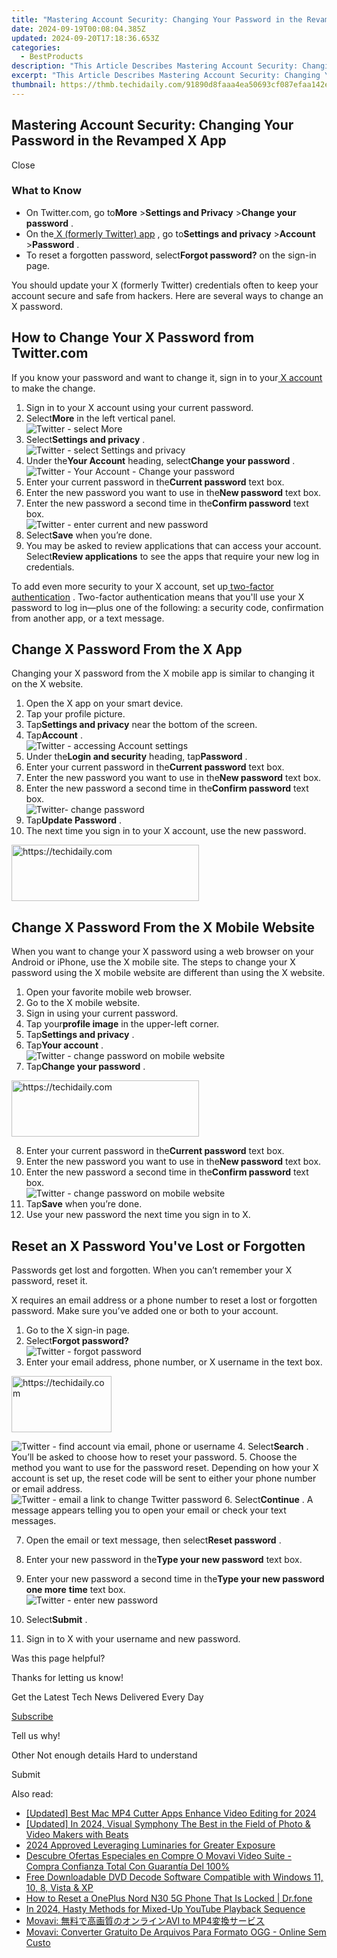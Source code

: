 ```yaml
---
title: "Mastering Account Security: Changing Your Password in the Revamped X App"
date: 2024-09-19T00:08:04.385Z
updated: 2024-09-20T17:18:36.653Z
categories:
  - BestProducts
description: "This Article Describes Mastering Account Security: Changing Your Password in the Revamped X App"
excerpt: "This Article Describes Mastering Account Security: Changing Your Password in the Revamped X App"
thumbnail: https://thmb.techidaily.com/91890d8faaa4ea50693cf087efaa142eb641e1cff9ced9796756021407f6ea21.jpg
---
```


## Mastering Account Security: Changing Your Password in the Revamped X App

Close 

###  What to Know

* On Twitter.com, go to**More** \>**Settings and Privacy** \>**Change your password** .
* On the[ X (formerly Twitter) app](https://www.lifewire.com/best-mobile-twitter-apps-3486098) , go to**Settings and privacy** \>**Account** \>**Password** .
* To reset a forgotten password, select**Forgot password?** on the sign-in page.

 You should update your X (formerly Twitter) credentials often to keep your account secure and safe from hackers. Here are several ways to change an X password.

##  How to Change Your X Password from Twitter.com 

 If you know your password and want to change it, sign in to your[ X account](https://twitter.com/) to make the change.

1. Sign in to your X account using your current password.
2. Select**More** in the left vertical panel.  
![Twitter - select More](https://www.lifewire.com/thmb/1fGnwRSAkplJdGjxbsNeKUiDQEs=/1500x0/filters:no_upscale():max_bytes(150000):strip_icc():format(webp)/ann1newSelectMore-3d9696ba30344033be6bcd68a81d948d.jpg)
3. Select**Settings and privacy** .  
![Twitter - select Settings and privacy](https://www.lifewire.com/thmb/I5KE3PMYtws7OvvQ3c7x0LbyoBE=/1500x0/filters:no_upscale():max_bytes(150000):strip_icc():format(webp)/ann2SelectSettingsandprivacyleftpanel-3fb6f15cc7d54bf09a55ada4a9b95994.jpg)
4. Under the**Your Account** heading, select**Change your password** .  
![Twitter - Your Account - Change your password](https://www.lifewire.com/thmb/q4u6K0gWNxE0G8wP6PHxc18J_Bw=/1500x0/filters:no_upscale():max_bytes(150000):strip_icc():format(webp)/ann3SelectChangeyourpassword-7ae9e062759c45c79a2f046ca3d36093.jpg)
5. Enter your current password in the**Current password** text box.
6. Enter the new password you want to use in the**New password** text box.
7. Enter the new password a second time in the**Confirm password** text box.  
![Twitter - enter current and new password](https://www.lifewire.com/thmb/WIXDT21BZhc1_Rhaq-Mh3gvIFFo=/1500x0/filters:no_upscale():max_bytes(150000):strip_icc():format(webp)/ann4-entercurrentandnewpasswordinformation-0f2c527135c74fc0bd9b7843f88ae102.jpg)
8. Select**Save** when you’re done.
9. You may be asked to review applications that can access your account. Select**Review applications** to see the apps that require your new log in credentials.

 To add even more security to your X account, set up[ two-factor authentication](https://www.lifewire.com/how-to-use-two-factor-authentication-4686242) . Two-factor authentication means that you'll use your X password to log in—plus one of the following: a security code, confirmation from another app, or a text message.

##  Change X Password From the X App 

 Changing your X password from the X mobile app is similar to changing it on the X website.

1. Open the X app on your smart device.
2. Tap your profile picture.
3. Tap**Settings and privacy** near the bottom of the screen.
4. Tap**Account** .  
![Twitter - accessing Account settings](https://www.lifewire.com/thmb/5bTdvzNzI1NCT1Bt5LL_TWuF5Ng=/1500x0/filters:no_upscale():max_bytes(150000):strip_icc():format(webp)/1ann-989dc6d46d83491d8605fca65fdd639f.jpg)
5. Under the**Login and security** heading, tap**Password** .
6. Enter your current password in the**Current password** text box.
7. Enter the new password you want to use in the**New password** text box.
8. Enter the new password a second time in the**Confirm password** text box.  
![Twitter- change password](https://www.lifewire.com/thmb/B2G-c4QAiyUWFnMbYF_qb8UmWk8=/1500x0/filters:no_upscale():max_bytes(150000):strip_icc():format(webp)/2ann-41ee8178389f432dae2b75aeac5b1552.jpg)
9. Tap**Update Password** .
10. The next time you sign in to your X account, use the new password.

<!-- affiliate ads begin -->
<a href="https://aidotcom.pxf.io/c/5597632/2129042/19576" target="_top" id="2129042">
  <img src="//a.impactradius-go.com/display-ad/19576-2129042" border="0" alt="https://techidaily.com" width="300" height="90"/>
</a>
<img height="0" width="0" src="https://aidotcom.pxf.io/i/5597632/2129042/19576" style="position:absolute;visibility:hidden;" border="0" />
<!-- affiliate ads end -->

##  Change X Password From the X Mobile Website 

 When you want to change your X password using a web browser on your Android or iPhone, use the X mobile site. The steps to change your X password using the X mobile website are different than using the X website.

1. Open your favorite mobile web browser.
2. Go to the X mobile website.
3. Sign in using your current password.
4. Tap your**profile image** in the upper-left corner.
5. Tap**Settings and privacy** .
6. Tap**Your account** .  
![Twitter - change password on mobile website](https://www.lifewire.com/thmb/YKCvyAUiEUQ7PpYzOvOxfKm_xfE=/1500x0/filters:no_upscale():max_bytes(150000):strip_icc():format(webp)/ann2-d580b7de214840bca441b8bb343bbeb4.jpg)
7. Tap**Change your password** .

<!-- affiliate ads begin -->
<a href="https://aligracehair.sjv.io/c/5597632/1885943/19272" target="_top" id="1885943">
  <img src="//a.impactradius-go.com/display-ad/19272-1885943" border="0" alt="https://techidaily.com" width="300" height="90"/>
</a>
<img height="0" width="0" src="https://aligracehair.sjv.io/i/5597632/1885943/19272" style="position:absolute;visibility:hidden;" border="0" />
<!-- affiliate ads end -->

8. Enter your current password in the**Current password** text box.
9. Enter the new password you want to use in the**New password** text box.
10. Enter the new password a second time in the**Confirm password** text box.  
![Twitter - change password on mobile website](https://www.lifewire.com/thmb/TRBppuNzoB4jUdFBnglYewInWyU=/1500x0/filters:no_upscale():max_bytes(150000):strip_icc():format(webp)/ann3-265c2f27f71f448f85d89092a5ed2162.jpg)
11. Tap**Save** when you’re done.
12. Use your new password the next time you sign in to X.

##  Reset an X Password You've Lost or Forgotten 

 Passwords get lost and forgotten. When you can’t remember your X password, reset it.

 X requires an email address or a phone number to reset a lost or forgotten password. Make sure you’ve added one or both to your account.

1. Go to the X sign-in page.
2. Select**Forgot password?**  
![Twitter - forgot password](https://www.lifewire.com/thmb/3bE_c9uJ65rKOiacJdoI_8Nb0ho=/1500x0/filters:no_upscale():max_bytes(150000):strip_icc():format(webp)/ann1forgotpassword-cb611a9a41df489f8e1c6db5f254cfc1.jpg)
3. Enter your email address, phone number, or X username in the text box.  

<!-- affiliate ads begin -->
<a href="https://aligracehair.sjv.io/c/5597632/2135366/19272" target="_top" id="2135366">
  <img src="//a.impactradius-go.com/display-ad/19272-2135366" border="0" alt="https://techidaily.com" width="160" height="90"/>
</a>
<img height="0" width="0" src="https://aligracehair.sjv.io/i/5597632/2135366/19272" style="position:absolute;visibility:hidden;" border="0" />
<!-- affiliate ads end -->

![Twitter - find account via email, phone or username](https://www.lifewire.com/thmb/Ww22y0sloevYpkSmkCinWcuUAfA=/1500x0/filters:no_upscale():max_bytes(150000):strip_icc():format(webp)/ann2enteremailaddresetc-3ddd1e5b5ddf43f2962b2453efdb8b28.jpg)
4. Select**Search** . You’ll be asked to choose how to reset your password.
5. Choose the method you want to use for the password reset. Depending on how your X account is set up, the reset code will be sent to either your phone number or email address.  
![Twitter - email a link to change Twitter password](https://www.lifewire.com/thmb/qBS9op4b7iqzmWNLh9acio0SMfo=/1500x0/filters:no_upscale():max_bytes(150000):strip_icc():format(webp)/ann3choosehowtoreset-c697822b39714d6fb57fe34526573f58.jpg)
6. Select**Continue** . A message appears telling you to open your email or check your text messages.

7. Open the email or text message, then select**Reset password** .
8. Enter your new password in the**Type your new password** text box.
9. Enter your new password a second time in the**Type your new password one more** **time** text box.  
![Twitter - enter new password](https://www.lifewire.com/thmb/gxd7mbf9m3mCS3I4EJXcbff422A=/1500x0/filters:no_upscale():max_bytes(150000):strip_icc():format(webp)/ann4Typeinnewpassword-a8553fd019d24394b7dc63720706b4e7.jpg)
10. Select**Submit** .

11. Sign in to X with your username and new password.

Was this page helpful?

Thanks for letting us know!

 Get the Latest Tech News Delivered Every Day

[ Subscribe ](https://www.lifewire.com/#) 

Tell us why!

 Other  Not enough details  Hard to understand 

 Submit 

<ins class="adsbygoogle"
     style="display:block"
     data-ad-format="autorelaxed"
     data-ad-client="ca-pub-7571918770474297"
     data-ad-slot="1223367746"></ins>

<ins class="adsbygoogle"
     style="display:block"
     data-ad-client="ca-pub-7571918770474297"
     data-ad-slot="8358498916"
     data-ad-format="auto"
     data-full-width-responsive="true"></ins>

<span class="atpl-alsoreadstyle">Also read:</span>
<div><ul>
<li><a href="https://facebook-record-videos.techidaily.com/updated-best-mac-mp4-cutter-apps-enhance-video-editing-for-2024/"><u>[Updated] Best Mac MP4 Cutter Apps Enhance Video Editing for 2024</u></a></li>
<li><a href="https://vp-tips.techidaily.com/updated-in-2024-visual-symphony-the-best-in-the-field-of-photo-and-video-makers-with-beats/"><u>[Updated] In 2024, Visual Symphony The Best in the Field of Photo & Video Makers with Beats</u></a></li>
<li><a href="https://fox-cloud.techidaily.com/2024-approved-leveraging-luminaries-for-greater-exposure/"><u>2024 Approved Leveraging Luminaries for Greater Exposure</u></a></li>
<li><a href="https://technical-tips.techidaily.com/descubre-ofertas-especiales-en-compre-o-movavi-video-suite-compra-confianza-total-con-guarantia-del-100/"><u>Descubre Ofertas Especiales en Compre O Movavi Video Suite - Compra Confianza Total Con Guarantía Del 100%</u></a></li>
<li><a href="https://some-knowledge.techidaily.com/free-downloadable-dvd-decode-software-compatible-with-windows-11-10-8-vista-and-xp/"><u>Free Downloadable DVD Decode Software Compatible with Windows 11, 10, 8, Vista & XP</u></a></li>
<li><a href="https://techidaily.com/how-to-reset-a-oneplus-nord-n30-5g-phone-that-is-locked-drfone-by-drfone-reset-android-reset-android/"><u>How to Reset a OnePlus Nord N30 5G Phone That Is Locked | Dr.fone</u></a></li>
<li><a href="https://youtube-help.techidaily.com/in-2024-hasty-methods-for-mixed-up-youtube-playback-sequence/"><u>In 2024, Hasty Methods for Mixed-Up YouTube Playback Sequence</u></a></li>
<li><a href="https://technical-tips.techidaily.com/movavi-avi-to-mp4/"><u>Movavi: 無料で高画質のオンラインAVI to MP4変換サービス</u></a></li>
<li><a href="https://technical-tips.techidaily.com/movavi-converter-gratuito-de-arquivos-para-formato-ogg-online-sem-custo/"><u>Movavi: Converter Gratuito De Arquivos Para Formato OGG - Online Sem Custo</u></a></li>
</ul></div>

